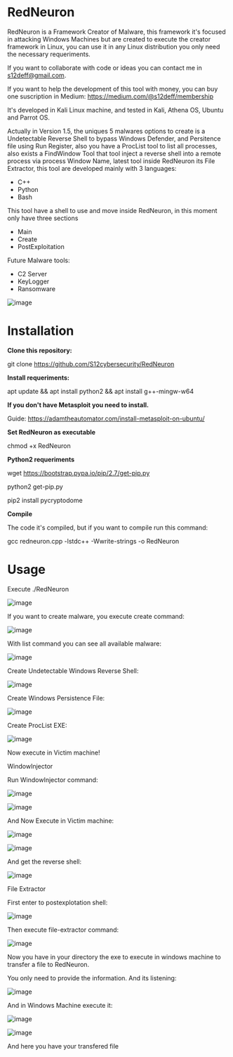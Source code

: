 # RedNeuron
RedNeuron is a Framework Creator of Malware, this framework it's focused in attacking Windows Machines but are created to execute the creator framework in Linux, you can use it in any Linux distribution you only need the necessary requeriments.

If you want to collaborate with code or ideas you can contact me in s12deff@gmail.com.

If you want to help the development of this tool with money, you can buy one suscription in Medium:
https://medium.com/@s12deff/membership

It's developed in Kali Linux machine, and tested in Kali, Athena OS, Ubuntu and Parrot OS. 

Actually in Version 1.5, the uniques 5 malwares options to create is a Undetectable Reverse Shell to bypass Windows Defender, and Persitence file using Run Register, also you have a ProcList tool to list all processes, also exists a FindWindow Tool that tool inject a reverse shell into a remote process via process Window Name, latest tool inside RedNeuron its File Extractor, this tool are developed mainly with 3 languages:
- C++
- Python
- Bash

This tool have a shell to use and move inside RedNeuron, in this moment only have three sections
- Main
- Create
- PostExploitation

Future Malware tools:
- C2 Server
- KeyLogger
- Ransomware

![image](https://user-images.githubusercontent.com/79543461/210807455-2dae7b7f-884d-47de-81c3-0f9bde1cbc27.png)

# Installation

**Clone this repository:**

git clone https://github.com/S12cybersecurity/RedNeuron

**Install requeriments:**

apt update && apt install python2 && apt install g++-mingw-w64

**If you don't have Metasploit you need to install.**

Guide: https://adamtheautomator.com/install-metasploit-on-ubuntu/

**Set RedNeuron as executable**

chmod +x RedNeuron

**Python2 requeriments**

wget https://bootstrap.pypa.io/pip/2.7/get-pip.py

python2 get-pip.py

pip2 install pycryptodome

**Compile**

The code it's compiled, but if you want to compile run this command:

gcc redneuron.cpp -lstdc++ -Wwrite-strings -o RedNeuron

# Usage

Execute ./RedNeuron

![image](https://user-images.githubusercontent.com/79543461/210810523-37e7a677-3bfd-45d6-8c0e-a5fc23fd1d6b.png)

If you want to create malware, you execute create command:

![image](https://user-images.githubusercontent.com/79543461/212728043-bdabe8f2-056f-4fcf-ae2d-9cab650b82be.png)

With list command you can see all available malware:

![image](https://user-images.githubusercontent.com/79543461/212728136-0e453634-f5ce-4380-9174-10eb994d4aa8.png)

Create Undetectable Windows Reverse Shell:

![image](https://user-images.githubusercontent.com/79543461/210821342-e18e2053-c7c7-404f-9313-03f2d2a8c32b.png)

Create Windows Persistence File:

![image](https://user-images.githubusercontent.com/79543461/212728269-3ce8ae5e-d3a0-431e-98b0-7cf70ebe4909.png)

Create ProcList EXE:

![image](https://user-images.githubusercontent.com/79543461/218328334-b994a2f6-1283-4230-9134-1f47cb4087f8.png)

Now execute in Victim machine!

WindowInjector

Run WindowInjector command:

![image](https://user-images.githubusercontent.com/79543461/226188793-a9331bb9-2009-48db-819f-7201132ef2a2.png)

![image](https://user-images.githubusercontent.com/79543461/226188830-cd5ee493-0e8a-49b1-96c4-22c79c1d3820.png)

And Now Execute in Victim machine:

![image](https://user-images.githubusercontent.com/79543461/226189011-ae56b779-04d4-47e6-9376-d4db58eef477.png)

![image](https://user-images.githubusercontent.com/79543461/226189018-dbd3a2b2-4d34-4a1f-b70f-26c7242828c2.png)

And get the reverse shell:

![image](https://user-images.githubusercontent.com/79543461/226189038-42d267da-c474-4014-8cce-aef371dfc855.png)

File Extractor

First enter to postexplotation shell:

![image](https://user-images.githubusercontent.com/79543461/228027276-db18e423-7dac-4095-a97f-dea15d308e95.png)

Then execute file-extractor command:

![image](https://user-images.githubusercontent.com/79543461/228027780-2c03032c-6f8d-4e6e-9fe7-5cd6c35f3cca.png)

Now you have in your directory the exe to execute in windows machine to transfer a file to RedNeuron.

You only need to provide the information. And its listening:

![image](https://user-images.githubusercontent.com/79543461/228028022-aedea961-05f0-4039-a065-51cc9ec32196.png)

And in Windows Machine execute it:

![image](https://user-images.githubusercontent.com/79543461/228028227-9b86f83c-8ec6-4094-b0c8-366fe9fbec2c.png)

![image](https://user-images.githubusercontent.com/79543461/228034894-6f593e68-95b6-46eb-9253-3500de17a459.png)

And here you have your transfered file

